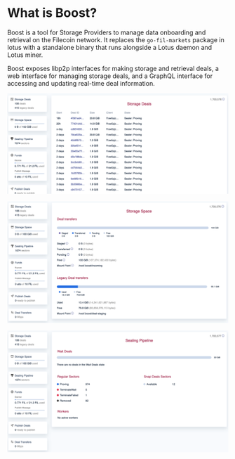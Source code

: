 # What is Boost?

Boost is a tool for Storage Providers to manage data onboarding and retrieval on the Filecoin network. It replaces the `go-fil-markets` package in lotus with a standalone binary that runs alongside a Lotus daemon and Lotus miner.

Boost exposes libp2p interfaces for making storage and retrieval deals, a web interface for managing storage deals, and a GraphQL interface for accessing and updating real-time deal information.

![Web UI - Storage Deals screen](<.gitbook/assets/Boost - storage deals.png>)

![Web UI - Storage Space screen](<.gitbook/assets/Boost - storage space.png>)

![Web UI - Sealing Pipeline screen](<.gitbook/assets/Boost - sealing pipeline (1).png>)
